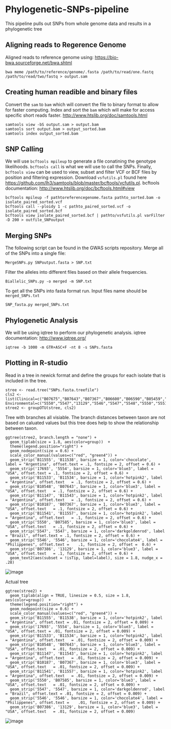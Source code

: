 # Phylogenetic-SNPs-pipeline
This pipeline pulls out SNPs from whole genome data and results in a phylogenetic tree
## Aligning reads to Regerence Genome
Aligned reads to reference genome using: https://bio-bwa.sourceforge.net/bwa.shtml
```
bwa meme /path/to/reference/genome/.fasta /path/to/read/one.fastq /path/to/read/two/fastq > output.sam
```
## Creating human readible and binary files
Convert the `sam` to `bam` which will convert the file to binary format to allow for faster computing. Index and sort the `bam` which will make for access specific short reads faster. http://www.htslib.org/doc/samtools.html
```
samtools view -bS output.sam > output.bam
samtools sort output.bam > output_sorted.bam
samtools index output_sorted.bam
```
## SNP Calling
We will use `bcftools mpileup` to generate a file conatining the genotype likelihoods. `bcftools call` is what we will use to call the SNPs. Finally, `bcftools view` can be used to view, subset and filter VCF or BCF files by position and filtering expression. 
Download `vsfutils.pl` found here https://github.com/lh3/samtools/blob/master/bcftools/vcfutils.pl. bcftools documentation: http://www.htslib.org/doc/bcftools.html#view
```
bcftools mpileup -f pathtoreferencegenome.fasta pathto_sorted.bam -o isolate_paired_sorted.vcf
bcftools call --ploidy 1 -c pathto_paired_sorted.vcf -o isolate_paired_sorted.bcf
bcftools view isolate_paired_sorted.bcf | pathto/vsfutils.pl varFilter -D 200 > outfile_SNPoutput
```
## Merging SNPs
The following script can be found in the GWAS scripts repository. Merge all of the SNPs into a single file:
```
MergeSNPs.py SNPoutput.fasta > SNP.txt
```
Filter the alleles into different files based on their allele frequencies. 
```
Biallelic_SNPs.py -o merged -m SNP.txt
```
To get all the SNPs into fasta format run. Input files name should be `merged_SNPs.txt`
```
SNP_fasta.py merged_SNPs.txt
```
## Phylogenetic Analysis
We will be using iqtree to perform our phylogenetic analysis. iqtree documentation: http://www.iqtree.org/
```
iqtree -b 1000 -m GTR+ASC+F -nt 8 -s SNPs.fasta
```
## Plotting in R-studio
Read in a tree in newick format and define the groups for each isolate that is included in the tree.
```
stree <- read.tree("SNPs.fasta.treefile")
cls2 <- list(Clinical=c("B07675","B07643","B07367","B06600","B06590","B05459","B07675","B07643","B07585","B07386","B10187","B08956","B11541","B11543","B11546","B11547","B11535","B11538","B11539","B11540","B11553","B11550","B11554","B10881","B10548","B11523","B11147","B11529","B11526","B11532","B11531","B11534","B11533","B11552","B11551","B11557","B11556","B11555"), Environmental=c("5550","5547","13129","5546","5547","5548","5550","5551","5552","5553","5554","5558","17693","B11549"))
stree2 <- groupOTU(stree, cls2)
```
Tree with branches all visiable. The branch distances between taxon are not based on caluated values but this tree does help to show the relationship between taxon.
```
ggtree(stree2, branch.length = "none") + 
  geom_tiplab(size = 1.8, aes(color=group))  +  
  theme(legend.position="right") + 
  geom_nodepoint(size = 0.6) + 
  scale_color_manual(values=c("red", "green4")) + 
  geom_strip('B11555', 'B11538', barsize = 1, color='chocolate',     label = "Argentina", offset.text = .1, fontsize = 2, offset = 0.6) + 
  geom_strip('17693', '5554', barsize = 1, color='blue3', label = "USA", offset.text = .1, fontsize = 2, offset = 0.6) + 
  geom_strip('B11533', 'B11534', barsize = 1, color='hotpink2', label = "Argentina", offset.text   = .1, fontsize = 2, offset = 0.6) +
  geom_strip('B10548', 'B07643', barsize = 1, color='blue3', label = "USA", offset.text   = .1, fontsize = 2, offset = 0.6) +
  geom_strip('B11147', 'B11543', barsize = 1, color='hotpink2', label = "Argentina", offset.text   = .1, fontsize = 2, offset = 0.6) +
  geom_strip('B10187', 'B07367', barsize = 1, color='blue3', label = "USA", offset.text   = .1, fontsize = 2, offset = 0.6) +
  geom_strip('B11541', 'B11557', barsize = 1, color='hotpink2', label = "Argentina", offset.text   = .1, fontsize = 2, offset = 0.6) +
  geom_strip('5550', 'B07585', barsize = 1, color='blue3', label = "USA", offset.text   = .1, fontsize = 2, offset = 0.6) +
  geom_strip('5547', '5547', barsize = 1, color='darkgoldenrod', label = "Brazil", offset.text = .1, fontsize = 2, offset = 0.6) +      
  geom_strip('5546', '5546', barsize = 1, color='chocolate4', label = "Philippenes", offset.text =    .1, fontsize = 2, offset =  0.6) +
  geom_strip('B07386', '13129', barsize = 1, color='blue3', label = "USA", offset.text   = .1, fontsize = 2, offset = 0.6) + 
  geom_text2(aes(subset = !isTip, label=label), size = 1.8, nudge_x = .28)
```
![image](https://user-images.githubusercontent.com/111078377/207306066-d2b51718-1632-42dd-93d1-5e997bfc3484.png)

Actual tree
```
ggtree(stree2) + 
  geom_tiplab(align = TRUE, linesize = 0.5, size = 1.8, aes(color=group))  + 
  theme(legend.position="right") + 
  geom_nodepoint(size = 0.6) + 
  scale_color_manual(values=c("red", "green4")) + 
  geom_strip('B11555', 'B11538', barsize = 1, color='hotpink2', label = "Argentina", offset.text = .01, fontsize = 2, offset = 0.009) + 
  geom_strip('17693', '5554', barsize = 1, color='blue3', label = "USA", offset.text = .01, fontsize = 2, offset = 0.009) + 
  geom_strip('B11533', 'B11534', barsize = 1, color='hotpink2', label = "Argentina", offset.text   = .01, fontsize = 2, offset = 0.009) +
  geom_strip('B10548', 'B07643', barsize = 1, color='blue3', label = "USA", offset.text   = .01, fontsize = 2, offset = 0.009) +
  geom_strip('B11147', 'B11543', barsize = 1, color='hotpink2', label = "Argentina", offset.text   = .01, fontsize = 2, offset = 0.009) +
  geom_strip('B10187', 'B07367', barsize = 1, color='blue3', label = "USA", offset.text   = .01, fontsize = 2, offset = 0.009) +
  geom_strip('B11541', 'B11557', barsize = 1, color='hotpink2', label = "Argentina", offset.text   = .01, fontsize = 2, offset = 0.009) +
  geom_strip('5550', 'B07585', barsize = 1, color='blue3', label = "USA", offset.text   = .01, fontsize = 2, offset = 0.009) +
  geom_strip('5547', '5547', barsize = 1, color='darkgoldenrod', label = "Brazil", offset.text = .01, fontsize = 2, offset = 0.009) +      
  geom_strip('5546', '5546', barsize = 1, color='chocolate4', label = "Philippenes", offset.text =    .01, fontsize = 2, offset = 0.009) +
  geom_strip('B07386', '13129', barsize = 1, color='blue3', label = "USA", offset.text   = .01, fontsize = 2, offset = 0.009)
```
![image](https://user-images.githubusercontent.com/111078377/207306252-dcec9103-f77e-4030-9a9c-56a1296964c2.png)




